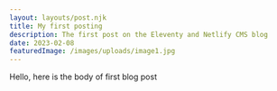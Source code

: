 ```yaml
---
layout: layouts/post.njk
title: My first posting
description: The first post on the Eleventy and Netlify CMS blog
date: 2023-02-08
featuredImage: /images/uploads/image1.jpg
---
```


Hello, here is the body of first blog post
